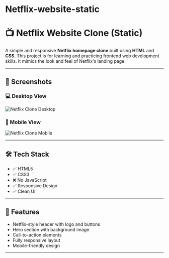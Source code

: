 # Netflix-website-static

# 📺 Netflix Website Clone (Static)

A simple and responsive **Netflix homepage clone** built using **HTML** and **CSS**. This project is for learning and practicing frontend web development skills. It mimics the look and feel of Netflix's landing page. 

---

## 📸 Screenshots

### 💻 Desktop View
![Netflix Clone Desktop](/assets/images/Netflix%20website.png)

### 📱 Mobile View
![Netflix Clone Mobile](/assets/images/netflix(Samsung%20Galaxy%20S8+).png)

---

## 🛠️ Tech Stack

- ✅ HTML5  
- ✅ CSS3  
- ❌ No JavaScript  
- ✅ Responsive Design  
- ✅ Clean UI

---

## 🎯 Features

- Netflix-style header with logo and buttons  
- Hero section with background image  
- Call-to-action elements  
- Fully responsive layout  
- Mobile-friendly design  

---



